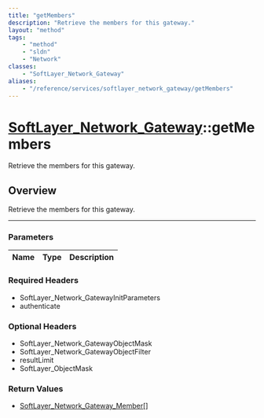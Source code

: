 ```yaml
---
title: "getMembers"
description: "Retrieve the members for this gateway."
layout: "method"
tags:
    - "method"
    - "sldn"
    - "Network"
classes:
    - "SoftLayer_Network_Gateway"
aliases:
    - "/reference/services/softlayer_network_gateway/getMembers"
---
```

# [SoftLayer_Network_Gateway](/reference/services/SoftLayer_Network_Gateway)::getMembers


Retrieve the members for this gateway.


## Overview 
Retrieve the members for this gateway.

-----

### Parameters 
|Name | Type | Description |
| --- | --- | --- |


### Required Headers
* SoftLayer_Network_GatewayInitParameters
* authenticate


### Optional Headers
* SoftLayer_Network_GatewayObjectMask
* SoftLayer_Network_GatewayObjectFilter
* resultLimit
* SoftLayer_ObjectMask

### Return Values
* <a href='/reference/datatypes/SoftLayer_Network_Gateway_Member'>SoftLayer_Network_Gateway_Member[] </a>




